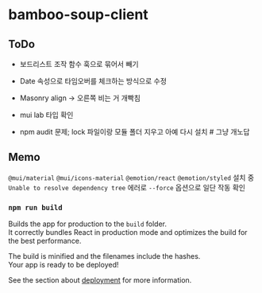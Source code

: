 # bamboo-soup-client

## ToDo

- 보드리스트 조작 함수 훅으로 묶어서 빼기
- Date 속성으로 타임오버를 체크하는 방식으로 수정
- Masonry align -> 오른쪽 비는 거 개빡침

- mui lab 타입 확인
- npm audit 문제; lock 파일이랑 모듈 폴더 지우고 아예 다시 설치 # 그냥 개노답

## Memo

`@mui/material` `@mui/icons-material` `@emotion/react` `@emotion/styled` 설치 중 `Unable to resolve dependency tree` 에러로 `--force` 옵션으로 일단 작동 확인

### `npm run build`

Builds the app for production to the `build` folder.\
It correctly bundles React in production mode and optimizes the build for the best performance.

The build is minified and the filenames include the hashes.\
Your app is ready to be deployed!

See the section about [deployment](https://facebook.github.io/create-react-app/docs/deployment) for more information.
